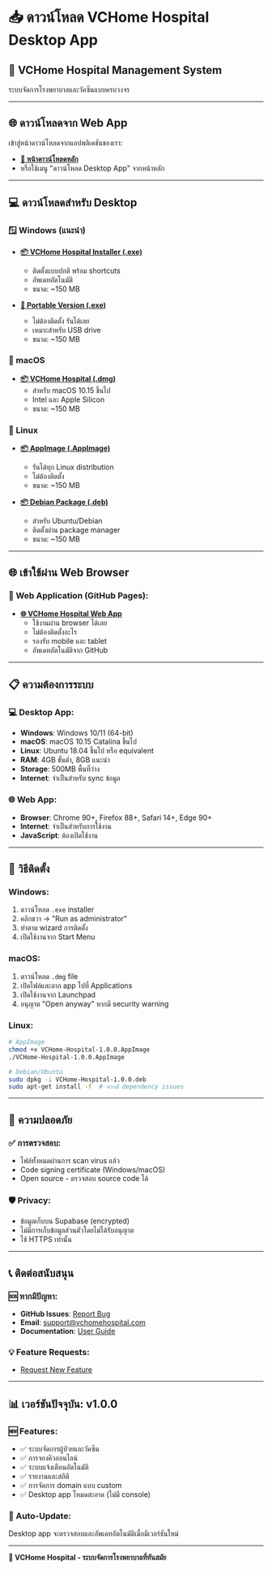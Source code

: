 # 📥 ดาวน์โหลด VCHome Hospital Desktop App

## 🏥 **VCHome Hospital Management System**
ระบบจัดการโรงพยาบาลและวัคซีนแบบครบวงจร

---

## 🌐 **ดาวน์โหลดจาก Web App**

เข้าสู่หน้าดาวน์โหลดจากแอปพลิเคชันของเรา:
- **[🔗 หน้าดาวน์โหลดหลัก](https://moradok.github.io/VaccineHomeBot/#/download)**
- หรือใช้เมนู "ดาวน์โหลด Desktop App" จากหน้าหลัก

---

## 💻 **ดาวน์โหลดสำหรับ Desktop**

### **🪟 Windows (แนะนำ)**
- **[📦 VCHome Hospital Installer (.exe)](https://github.com/MORADOK/VaccineHomeBot/releases/latest/download/VCHome-Hospital-Setup-1.0.0.exe)**
  - ติดตั้งแบบปกติ พร้อม shortcuts
  - อัพเดทอัตโนมัติ
  - ขนาด: ~150 MB

- **[🎒 Portable Version (.exe)](https://github.com/MORADOK/VaccineHomeBot/releases/latest/download/VCHome-Hospital-Portable.exe)**
  - ไม่ต้องติดตั้ง รันได้เลย
  - เหมาะสำหรับ USB drive
  - ขนาด: ~150 MB

### **🍎 macOS**
- **[📦 VCHome Hospital (.dmg)](https://github.com/MORADOK/VaccineHomeBot/releases/latest/download/VCHome-Hospital-1.0.0.dmg)**
  - สำหรับ macOS 10.15 ขึ้นไป
  - Intel และ Apple Silicon
  - ขนาด: ~150 MB

### **🐧 Linux**
- **[📦 AppImage (.AppImage)](https://github.com/MORADOK/VaccineHomeBot/releases/latest/download/VCHome-Hospital-1.0.0.AppImage)**
  - รันได้ทุก Linux distribution
  - ไม่ต้องติดตั้ง
  - ขนาด: ~150 MB

- **[📦 Debian Package (.deb)](https://github.com/MORADOK/VaccineHomeBot/releases/latest/download/VCHome-Hospital-1.0.0.deb)**
  - สำหรับ Ubuntu/Debian
  - ติดตั้งผ่าน package manager
  - ขนาด: ~150 MB

---

## 🌐 **เข้าใช้ผ่าน Web Browser**

### **🔗 Web Application (GitHub Pages):**
- **[🌐 VCHome Hospital Web App](https://moradok.github.io/VaccineHomeBot/)**
  - ใช้งานผ่าน browser ได้เลย
  - ไม่ต้องติดตั้งอะไร
  - รองรับ mobile และ tablet
  - อัพเดทอัตโนมัติจาก GitHub

---

## 📋 **ความต้องการระบบ**

### **💻 Desktop App:**
- **Windows**: Windows 10/11 (64-bit)
- **macOS**: macOS 10.15 Catalina ขึ้นไป
- **Linux**: Ubuntu 18.04 ขึ้นไป หรือ equivalent
- **RAM**: 4GB ขั้นต่ำ, 8GB แนะนำ
- **Storage**: 500MB พื้นที่ว่าง
- **Internet**: จำเป็นสำหรับ sync ข้อมูล

### **🌐 Web App:**
- **Browser**: Chrome 90+, Firefox 88+, Safari 14+, Edge 90+
- **Internet**: จำเป็นสำหรับการใช้งาน
- **JavaScript**: ต้องเปิดใช้งาน

---

## 🚀 **วิธีติดตั้ง**

### **Windows:**
1. ดาวน์โหลด `.exe` installer
2. คลิกขวา → "Run as administrator"
3. ทำตาม wizard การติดตั้ง
4. เปิดใช้งานจาก Start Menu

### **macOS:**
1. ดาวน์โหลด `.dmg` file
2. เปิดไฟล์และลาก app ไปที่ Applications
3. เปิดใช้งานจาก Launchpad
4. อนุญาต "Open anyway" หากมี security warning

### **Linux:**
```bash
# AppImage
chmod +x VCHome-Hospital-1.0.0.AppImage
./VCHome-Hospital-1.0.0.AppImage

# Debian/Ubuntu
sudo dpkg -i VCHome-Hospital-1.0.0.deb
sudo apt-get install -f  # หากมี dependency issues
```

---

## 🔐 **ความปลอดภัย**

### **✅ การตรวจสอบ:**
- ไฟล์ทั้งหมดผ่านการ scan virus แล้ว
- Code signing certificate (Windows/macOS)
- Open source - ตรวจสอบ source code ได้

### **🛡️ Privacy:**
- ข้อมูลเก็บบน Supabase (encrypted)
- ไม่มีการเก็บข้อมูลส่วนตัวโดยไม่ได้รับอนุญาต
- ใช้ HTTPS เท่านั้น

---

## 📞 **ติดต่อสนับสนุน**

### **🆘 หากมีปัญหา:**
- **GitHub Issues**: [Report Bug](https://github.com/MORADOK/VaccineHomeBot/issues)
- **Email**: support@vchomehospital.com
- **Documentation**: [User Guide](https://github.com/MORADOK/VaccineHomeBot/wiki)

### **💡 Feature Requests:**
- [Request New Feature](https://github.com/MORADOK/VaccineHomeBot/issues/new?template=feature_request.md)

---

## 📊 **เวอร์ชันปัจจุบัน: v1.0.0**

### **🆕 Features:**
- ✅ ระบบจัดการผู้ป่วยและวัคซีน
- ✅ การจองคิวออนไลน์
- ✅ ระบบแจ้งเตือนอัตโนมัติ
- ✅ รายงานและสถิติ
- ✅ การจัดการ domain แบบ custom
- ✅ Desktop app โหมดสะอาด (ไม่มี console)

### **🔄 Auto-Update:**
Desktop app จะตรวจสอบและอัพเดทอัตโนมัติเมื่อมีเวอร์ชันใหม่

---

**🏥 VCHome Hospital - ระบบจัดการโรงพยาบาลที่ทันสมัย**